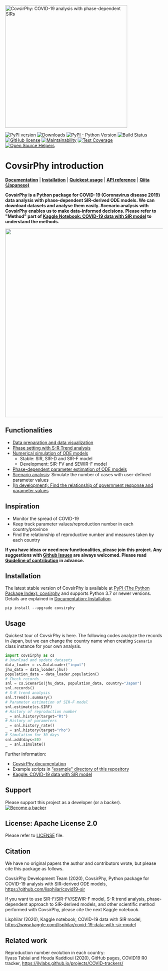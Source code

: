 
<img src="./docs/logo/covsirphy_headline.png" width="390" alt="CovsirPhy: COVID-19 analysis with phase-dependent SIRs">

[![PyPI version](https://badge.fury.io/py/covsirphy.svg)](https://badge.fury.io/py/covsirphy)
[![Downloads](https://pepy.tech/badge/covsirphy)](https://pepy.tech/project/covsirphy)
[![PyPI - Python Version](https://img.shields.io/pypi/pyversions/covsirphy)](https://badge.fury.io/py/covsirphy)
[![Build Status](https://semaphoreci.com/api/v1/lisphilar/covid19-sir/branches/master/shields_badge.svg)](https://semaphoreci.com/lisphilar/covid19-sir)  
[![GitHub license](https://img.shields.io/github/license/lisphilar/covid19-sir)](https://github.com/lisphilar/covid19-sir/blob/master/LICENSE)
[![Maintainability](https://api.codeclimate.com/v1/badges/eb97eaf9804f436062b9/maintainability)](https://codeclimate.com/github/lisphilar/covid19-sir/maintainability)
[![Test Coverage](https://api.codeclimate.com/v1/badges/eb97eaf9804f436062b9/test_coverage)](https://codeclimate.com/github/lisphilar/covid19-sir/test_coverage)
[![Open Source Helpers](https://www.codetriage.com/lisphilar/covid19-sir/badges/users.svg)](https://www.codetriage.com/lisphilar/covid19-sir)

# CovsirPhy introduction

[<strong>Documentation</strong>](https://lisphilar.github.io/covid19-sir/index.html)
| [<strong>Installation</strong>](https://lisphilar.github.io/covid19-sir/INSTALLATION.html)
| [<strong>Quickest usage</strong>](https://lisphilar.github.io/covid19-sir/usage_quickest.html)
| [<strong>API reference</strong>](https://lisphilar.github.io/covid19-sir/covsirphy.html)
| [<strong>Qiita (Japanese)</strong>](https://qiita.com/tags/covsirphy)

<strong>CovsirPhy is a Python package for COVID-19 (Coronavirus disease 2019) data analysis with phase-dependent SIR-derived ODE models. We can download datasets and analyse them easily. Scenario analysis with CovsirPhy enables us to make data-informed decisions. Please refer to "Method" part of [Kaggle Notebook: COVID-19 data with SIR model](https://www.kaggle.com/lisphilar/covid-19-data-with-sir-model) to understand the methods.</strong>

<img src="./docs/gif/covsirphy_demo.gif" width="600">

## Functionalities
- [Data preparation and data visualization](https://lisphilar.github.io/covid19-sir/usage_dataset.html)
- [Phase setting with S-R Trend analysis](https://lisphilar.github.io/covid19-sir/usage_phases.html)
- [Numerical simulation of ODE models](https://lisphilar.github.io/covid19-sir/usage_theoretical.html)
    - Stable: SIR, SIR-D and SIR-F model
    - Development: SIR-FV and SEWIR-F model
- [Phase-dependent parameter estimation of ODE models](https://lisphilar.github.io/covid19-sir/usage_quickest.html)
- [Scenario analysis](https://lisphilar.github.io/covid19-sir/usage_quick.html): Simulate the number of cases with user-defined parameter values
- [(In development): Find the relationship of government response and parameter values](https://lisphilar.github.io/covid19-sir/usage_policy.html)

## Inspiration
- Monitor the spread of COVID-19
- Keep track parameter values/reproduction number in each country/province
- Find the relationship of reproductive number and measures taken by each country

<strong>If you have ideas or need new functionalities, please join this project.
Any suggestions with [Github Issues](https://github.com/lisphilar/covid19-sir/issues/new/choose) are always welcomed. Please read [Guideline of contribution](https://lisphilar.github.io/covid19-sir/CONTRIBUTING.html) in advance.</strong>

## Installation
The latest stable version of CovsirPhy is available at [PyPI (The Python Package Index): covsirphy](https://pypi.org/project/covsirphy/) and supports Python 3.7 or newer versions. Details are explained in [Documentation: Installation](https://lisphilar.github.io/covid19-sir/INSTALLATION.html).

```
pip install --upgrade covsirphy
```

## Usage
Quickest tour of CovsirPhy is here. The following codes analyze the records in Japan, but we can change the country name when creating `Scenario` class instance for your own analysis.

```Python
import covsirphy as cs
# Download and update datasets
data_loader = cs.DataLoader("input")
jhu_data = data_loader.jhu()
population_data = data_loader.population()
# Check records
snl = cs.Scenario(jhu_data, population_data, country="Japan")
snl.records()
# S-R trend analysis
snl.trend().summary()
# Parameter estimation of SIR-F model
snl.estimate(cs.SIRF)
# History of reproduction number
_ = snl.history(target="Rt")
# History of parameters
_ = snl.history_rate()
_ = snl.history(target="rho")
# Simulation for 30 days
snl.add(days=30)
_ = snl.simulate()
```

Further information:

- [CovsirPhy documentation](https://lisphilar.github.io/covid19-sir/index.html)
- Example scripts in ["example" directory of this repository](https://github.com/lisphilar/covid19-sir/tree/master/example)
- [Kaggle: COVID-19 data with SIR model](https://www.kaggle.com/lisphilar/covid-19-data-with-sir-model)


## Support
Please support this project as a developer (or a backer).
[![Become a backer](https://opencollective.com/covsirphy/tiers/backer.svg?avatarHeight=36&width=600)](https://opencollective.com/covsirphy)


## License: Apache License 2.0
Please refer to [LICENSE](https://github.com/lisphilar/covid19-sir/blob/master/LICENSE) file.

## Citation
We have no original papers the author and contributors wrote, but please cite this package as follows.

CovsirPhy Development Team (2020), CovsirPhy, Python package for COVID-19 analysis with SIR-derived ODE models, https://github.com/lisphilar/covid19-sir

If you want to use SIR-F/SIR-FV/SEWIR-F model, S-R trend analysis, phase-dependent approach to SIR-derived models, and other scientific method performed with CovsirPhy, please cite the next Kaggle notebook.

Lisphilar (2020), Kaggle notebook, COVID-19 data with SIR model, https://www.kaggle.com/lisphilar/covid-19-data-with-sir-model

## Related work

Reproduction number evolution in each country:  
Ilyass Tabiai and Houda Kaddioui (2020), GitHub pages, COVID19 R0 tracker, https://ilylabs.github.io/projects/COVID-trackers/
